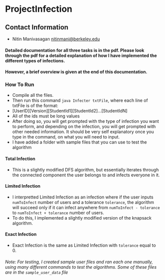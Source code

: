 # ProjectInfection

## Contact Information
* Nitin Manivasagan <nitinmani@berkeley.edu>

#### Detailed documentation for all three tasks is in the pdf. Please look through the pdf for a detailed explanation of how I have implemented the different types of infections. 
#### However, a brief overview is given at the end of this documentation.

### How To Run 
  * Compile all the files. 
  * Then run this command `java Infecter txtFile`, where each line of txtFile is of the format:  
   * [UserID][Version][StudentId1][StudentId2]...[StudentIdN]
  * All of the ids must be long values
  * After doing so, you will get prompted with the type of infection you want to perform, and depending on the infection, you will get prompted with other needed information. It should be very self explanatory once you type in the command, on what you will need to input.
  * I have added a folder with sample files that you can use to test the algorithm
 
#### Total Infection
* This is a slightly modified DFS algorithm, but essentially iterates through the connected component the user belongs to and infects everyone in it.

#### Limited Infection
* I interpretted Limited Infection as an infection where if the user inputs `numToInfect` number of users and a tolerance `tolerance`,  the algorithm will succeed only if it can infect anywhere from `numToInfect - tolerance` to `numToInfect + tolerance` number of users. 
* To do this, I implemented a slightly modified version of the knapsack algorithm.

#### Exact Infection
* Exact Infection is the same as Limited Infection with `tolerance` equal to 0.

###### Note: For testing, I created sample user files and ran each one manually, using many different commands to test the algorithms. Some of these files are in the `sample_user_data` file
